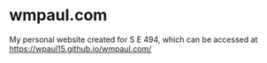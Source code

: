 # wmpaul.com
My personal website created for S E 494, which can be accessed at https://wpaul15.github.io/wmpaul.com/
